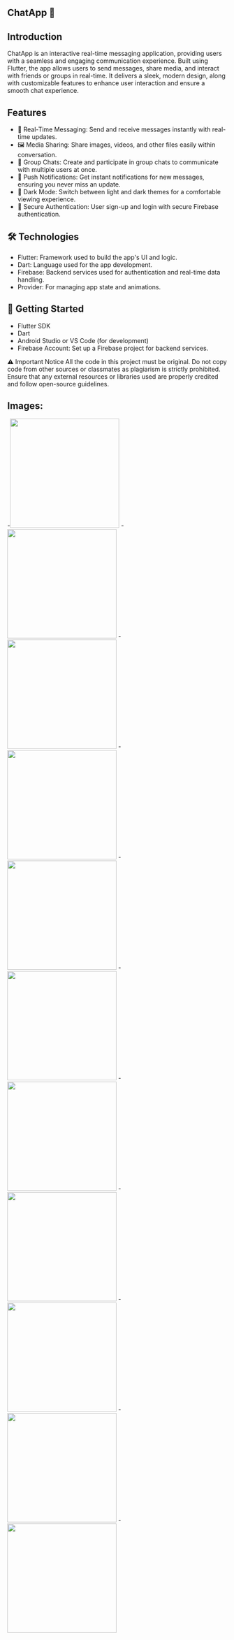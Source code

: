 ## ChatApp 💬

## Introduction
ChatApp is an interactive real-time messaging application, providing users with a seamless and engaging communication experience. Built using Flutter, the app allows users to send messages, share media, and interact with friends or groups in real-time. It delivers a sleek, modern design, along with customizable features to enhance user interaction and ensure a smooth chat experience.

## Features
 - 💬 Real-Time Messaging: Send and receive messages instantly with real-time updates.
 - 🖼️ Media Sharing: Share images, videos, and other files easily within conversation.
 - 👥 Group Chats: Create and participate in group chats to communicate with multiple users at once.
 - 🔔 Push Notifications: Get instant notifications for new messages, ensuring you never miss an update.
 - 🌙 Dark Mode: Switch between light and dark themes for a comfortable viewing experience.
 - 🔐 Secure Authentication: User sign-up and login with secure Firebase authentication.
   
## 🛠️ Technologies
- Flutter: Framework used to build the app's UI and logic.
- Dart: Language used for the app development.
- Firebase: Backend services used for authentication and real-time data handling.
- Provider: For managing app state and animations.

## 🚀 Getting Started
- Flutter SDK
- Dart
- Android Studio or VS Code (for development)
- Firebase Account: Set up a Firebase project for backend services.

⚠️ Important Notice
All the code in this project must be original. Do not copy code from other sources or classmates as plagiarism is strictly prohibited. Ensure that any external resources or libraries used are properly credited and follow open-source guidelines.

## Images:

-<img src="https://github.com/user-attachments/assets/412eb1ef-2cdd-4213-b1de-6f5c11204c74" width="250">
-<img src="https://github.com/user-attachments/assets/a4b50f9d-730f-4d11-b744-ac6e35ef28c1" width="250">
-<img src="https://github.com/user-attachments/assets/0a7080a8-e082-400f-8776-1dc1e6a77aa2" width="250">
-<img src="https://github.com/user-attachments/assets/709bba4a-83af-40f4-9c02-762d6388794b" width="250">
-<img src="https://github.com/user-attachments/assets/0fcdd8fa-d546-4993-86be-9eef06a2e912" width="250">
-<img src="https://github.com/user-attachments/assets/53fdaca1-834b-497a-a4d5-89dd0d2574ce" width="250">
-<img src="https://github.com/user-attachments/assets/a3c5c397-6ab4-4217-a8e3-5df83341a394" width="250">
-<img src="https://github.com/user-attachments/assets/0629171e-822d-4521-ae45-7c9031f3e1d5" width="250">
-<img src="https://github.com/user-attachments/assets/f607f783-ecd9-408a-9338-1ac6cd038cc6" width="250">
-<img src="https://github.com/user-attachments/assets/2fdea3a3-2c80-4ecc-b7c8-2aed84973fd0" width="250">
-<img src="https://github.com/user-attachments/assets/768c698d-5c73-4e47-9762-96b0bb18e7d9" width="250">

















